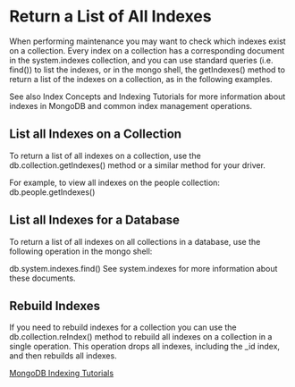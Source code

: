 # Return a List of All Indexes

When performing maintenance you may want to check which indexes exist on a collection. Every index on a collection has a corresponding document in the system.indexes collection, and you can use standard queries (i.e. find()) to list the indexes, or in the mongo shell, the getIndexes() method to return a list of the indexes on a collection, as in the following examples.

See also Index Concepts and Indexing Tutorials for more information about indexes in MongoDB and common index management operations.

## List all Indexes on a Collection
To return a list of all indexes on a collection, use the db.collection.getIndexes() method or a similar method for your driver.

For example, to view all indexes on the people collection:
db.people.getIndexes()


## List all Indexes for a Database
To return a list of all indexes on all collections in a database, use the following operation in the mongo shell:

db.system.indexes.find()
See system.indexes for more information about these documents.

## Rebuild Indexes
If you need to rebuild indexes for a collection you can use the db.collection.reIndex() method to rebuild all indexes on a collection in a single operation. This operation drops all indexes, including the _id index, and then rebuilds all indexes.


[MongoDB Indexing Tutorials](http://docs.mongodb.org/manual/administration/indexes/)